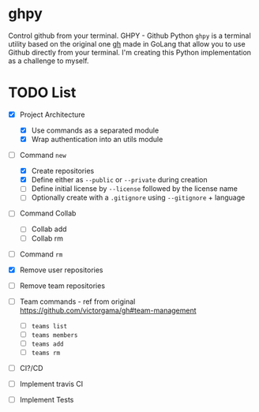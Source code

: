 # ghpy
Control github from your terminal.
GHPY - Github Python
`ghpy` is a terminal utility based on the original one [gh](https://github.com/victorgama/gh) made in GoLang that allow you to use Github directly from your terminal. I'm creating this Python implementation as a challenge to myself.

# TODO List
- [X] Project Architecture
  - [X] Use commands as a separated module
  - [X] Wrap authentication into an utils module
  
- [ ] Command `new`
  - [x] Create repositories
  - [x] Define either as `--public` or `--private` during creation
  - [ ] Define initial license by `--license` followed by the license name
  - [ ] Optionally create with a `.gitignore` using `--gitignore` + language
 
- [ ] Command Collab
  - [ ] Collab add
  - [ ] Collab rm
 
 - [ ] Command `rm`
  - [x] Remove user repositories
  - [ ] Remove team repositories

- [ ] Team commands - ref from original https://github.com/victorgama/gh#team-management
  - [ ] `teams list`
  - [ ] `teams members`
  - [ ] `teams add`
  - [ ] `teams rm`
  
 - [ ] CI?/CD
  - [ ] Implement travis CI
  - [ ] Implement Tests
